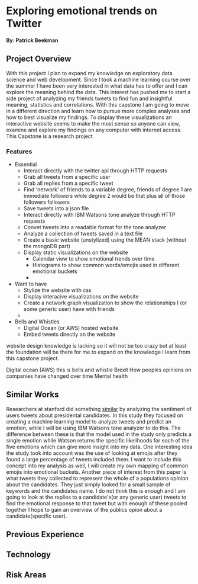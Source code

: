 # Exploring emotional trends on Twitter
#### By: Patrick Beekman

## Project Overview
With this project I plan to expand my knowledge on exploratory data science and web development. Since I took a machine learning course over the summer I have been very interested in what data has to offer and I can explore the meaning behind the data. This interest has pushed me to start a side project of analyzing my friends tweets to find fun and insightful meaning, statistics and correlations. With this capstone I am going to move in a different direction and learn how to pursue more complex analyses and how to best visualize my findings. To display these visualizations an interactive website seems to make the most sense so anyone can view, examine and explore my findings on any computer with internet access. This Capstone is a research project 

### Features
- Essential
  - Interact directly with the twitter api through HTTP requests
  - Grab all tweets from a specific user
  - Grab all replies from a specific tweet
  - Find 'network' of friends to a variable degree, friends of degree 1 are immediate followers while degree 2 would be that plus all of those followers followers
  - Save tweets into a json file
  - Interact directly with IBM Watsons tone analyze through HTTP requests
  - Convet tweets into a readable format for the tone analyzer
  - Analyze a collection of tweets saved in a text file
  - Create a basic website (unstylized) using the MEAN stack (without the mongoDB part)
  - Display static visualizations on the website
    - Calendar view to show emotional trends over time
    - Histograms to show common words/emojis used in different emotional buckets
    - 
- Want to have
  - Stylize the website with css
  - Display interacive visualizations on the website
  - Create a network graph visualization to show the relationships I (or some generic user) have with friends
  - 
- Bells and Whistles
  - Digital Ocean (or AWS) hosted website
  - Embed tweets directly on the website

website design knowledge is lacking so it will not be too crazy but at least the foundation will be there for me to expand on the knowledge I learn from this capstone project.

Digital ocean (AWS) this is bells and whistle
Brexit
How peoples opinions on companies have changed over time
Mental health


## Similar Works
Researchers at stanford did something [similar](https://web.stanford.edu/~jesszhao/files/twitterSentiment.pdf) by analyzing the sentiment of users tweets about presidental candidates. In this study they focused on creating a machine learning model to analyze tweets and predict an emotion, while I will be using IBM Watsons tone analyzer to do this. The difference between these is that the model used in the study only predicts a single emotion while Watson returns the specific likelihoods for each of the five emotions which can give more insight into my data. One interesting idea the study took into account was the use of looking at emojis after they found a large percentage of tweets included them. I want to include this concept into my analysis as well, I will create my own mapping of common emojis into emotional buckets. Another piece of interest from this paper is what tweets they collected to represent the whole of a populations opinion about the candidates. They just simply looked for a small sample of keywords and the candidates name. I do not think this is enough and I am going to look at the replies to a candidate's(or any generic user) tweets to find the emotional response to that tweet but with enough of these pooled together I hope to gain an overview of the publics opion about a candidate(specific user).

## Previous Experience

## Technology

## Risk Areas
